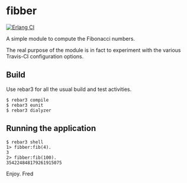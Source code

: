 # fibber

[![Erlang CI](https://github.com/fredyouhanaie/fibber/actions/workflows/erlang.yml/badge.svg)](https://github.com/fredyouhanaie/fibber/actions/workflows/erlang.yml)

A simple module to compute the Fibonacci numbers.

The real purpose of the module is in fact to experiment with the
various Travis-CI configuration options.

## Build

Use rebar3 for all the usual build and test activities.

    $ rebar3 compile
    $ rebar3 eunit
    $ rebar3 dialyzer

## Running the application

    $ rebar3 shell
    1> fibber:fib(4).
    3
    2> fibber:fib(100).
    354224848179261915075

Enjoy.
Fred
